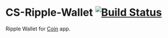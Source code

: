 CS-Ripple-Wallet [![Build Status](https://travis-ci.org/CoinSpace/cs-ripple-wallet.svg)](https://travis-ci.org/CoinSpace/cs-ripple-wallet)
=========

Ripple Wallet for [Coin](https://github.com/CoinSpace/CoinSpace) app.
